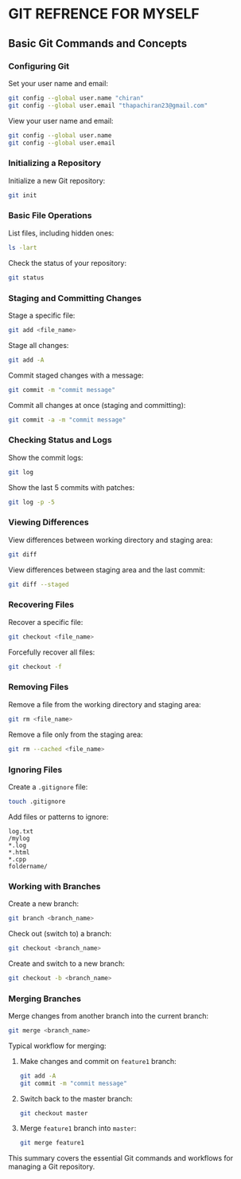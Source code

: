 
# GIT REFRENCE FOR MYSELF 

## Basic Git Commands and Concepts

### Configuring Git

Set your user name and email:

```bash
git config --global user.name "chiran"
git config --global user.email "thapachiran23@gmail.com"

```

View your user name and email:

```bash
git config --global user.name
git config --global user.email

```

### Initializing a Repository

Initialize a new Git repository:

```bash
git init

```

### Basic File Operations

List files, including hidden ones:

```bash
ls -lart

```

Check the status of your repository:

```bash
git status

```

### Staging and Committing Changes

Stage a specific file:

```bash
git add <file_name>

```

Stage all changes:

```bash
git add -A

```

Commit staged changes with a message:

```bash
git commit -m "commit message"

```

Commit all changes at once (staging and committing):

```bash
git commit -a -m "commit message"

```

### Checking Status and Logs

Show the commit logs:

```bash
git log

```

Show the last 5 commits with patches:

```bash
git log -p -5

```

### Viewing Differences

View differences between working directory and staging area:

```bash
git diff

```

View differences between staging area and the last commit:

```bash
git diff --staged

```

### Recovering Files

Recover a specific file:

```bash
git checkout <file_name>

```

Forcefully recover all files:

```bash
git checkout -f

```

### Removing Files

Remove a file from the working directory and staging area:

```bash
git rm <file_name>

```

Remove a file only from the staging area:

```bash
git rm --cached <file_name>

```

### Ignoring Files

Create a `.gitignore` file:

```bash
touch .gitignore

```

Add files or patterns to ignore:

```
log.txt
/mylog
*.log
*.html
*.cpp
foldername/

```

### Working with Branches

Create a new branch:

```bash
git branch <branch_name>

```

Check out (switch to) a branch:

```bash
git checkout <branch_name>

```

Create and switch to a new branch:

```bash
git checkout -b <branch_name>

```

### Merging Branches

Merge changes from another branch into the current branch:

```bash
git merge <branch_name>

```

Typical workflow for merging:

1. Make changes and commit on `feature1` branch:
    
    ```bash
    git add -A
    git commit -m "commit message"
    
    ```
    
2. Switch back to the master branch:
    
    ```bash
    git checkout master
    
    ```
    
3. Merge `feature1` branch into `master`:
    
    ```bash
    git merge feature1
    
    ```
    

This summary covers the essential Git commands and workflows for managing a Git repository. 

